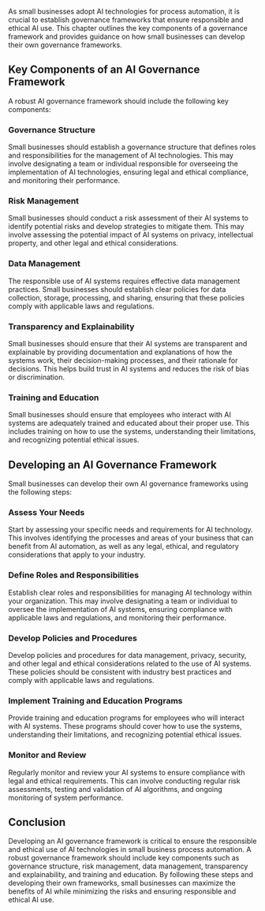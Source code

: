 

As small businesses adopt AI technologies for process automation, it is crucial to establish governance frameworks that ensure responsible and ethical AI use. This chapter outlines the key components of a governance framework and provides guidance on how small businesses can develop their own governance frameworks.

Key Components of an AI Governance Framework
--------------------------------------------

A robust AI governance framework should include the following key components:

### Governance Structure

Small businesses should establish a governance structure that defines roles and responsibilities for the management of AI technologies. This may involve designating a team or individual responsible for overseeing the implementation of AI technologies, ensuring legal and ethical compliance, and monitoring their performance.

### Risk Management

Small businesses should conduct a risk assessment of their AI systems to identify potential risks and develop strategies to mitigate them. This may involve assessing the potential impact of AI systems on privacy, intellectual property, and other legal and ethical considerations.

### Data Management

The responsible use of AI systems requires effective data management practices. Small businesses should establish clear policies for data collection, storage, processing, and sharing, ensuring that these policies comply with applicable laws and regulations.

### Transparency and Explainability

Small businesses should ensure that their AI systems are transparent and explainable by providing documentation and explanations of how the systems work, their decision-making processes, and their rationale for decisions. This helps build trust in AI systems and reduces the risk of bias or discrimination.

### Training and Education

Small businesses should ensure that employees who interact with AI systems are adequately trained and educated about their proper use. This includes training on how to use the systems, understanding their limitations, and recognizing potential ethical issues.

Developing an AI Governance Framework
-------------------------------------

Small businesses can develop their own AI governance frameworks using the following steps:

### Assess Your Needs

Start by assessing your specific needs and requirements for AI technology. This involves identifying the processes and areas of your business that can benefit from AI automation, as well as any legal, ethical, and regulatory considerations that apply to your industry.

### Define Roles and Responsibilities

Establish clear roles and responsibilities for managing AI technology within your organization. This may involve designating a team or individual to oversee the implementation of AI systems, ensuring compliance with applicable laws and regulations, and monitoring their performance.

### Develop Policies and Procedures

Develop policies and procedures for data management, privacy, security, and other legal and ethical considerations related to the use of AI systems. These policies should be consistent with industry best practices and comply with applicable laws and regulations.

### Implement Training and Education Programs

Provide training and education programs for employees who will interact with AI systems. These programs should cover how to use the systems, understanding their limitations, and recognizing potential ethical issues.

### Monitor and Review

Regularly monitor and review your AI systems to ensure compliance with legal and ethical requirements. This can involve conducting regular risk assessments, testing and validation of AI algorithms, and ongoing monitoring of system performance.

Conclusion
----------

Developing an AI governance framework is critical to ensure the responsible and ethical use of AI technologies in small business process automation. A robust governance framework should include key components such as governance structure, risk management, data management, transparency and explainability, and training and education. By following these steps and developing their own frameworks, small businesses can maximize the benefits of AI while minimizing the risks and ensuring responsible and ethical AI use.

